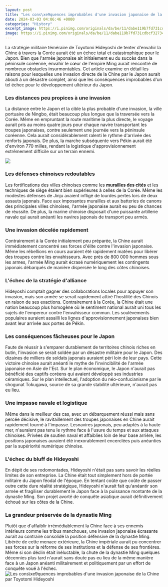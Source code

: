 ```yaml
---
layout: post
title: "Les cons\xe9quences improbables d'une invasion japonaise de la Chine par Toyotomi Hideyoshi"
date: 2024-03-03 04:06:46 +0000
categories: "History"
excerpt_image: https://i.pinimg.com/originals/da/be/11/dabe119b7fd731cdbcf327344fdea0d8.png
image: https://i.pinimg.com/originals/da/be/11/dabe119b7fd731cdbcf327344fdea0d8.png
---
```


La stratégie militaire téméraire de Toyotomi Hideyoshi de tenter d'envahir la Chine à travers la Corée aurait été un échec total et catastrophique pour le Japon. Bien que l'armée japonaise ait initialement eu du succès dans la péninsule coréenne, envahir le cœur de l'empire Ming aurait rencontré de nombreux obstacles insurmontables. Cet article examine en détail les raisons pour lesquelles une invasion directe de la Chine par le Japon aurait abouti à un désastre complet, ainsi que les conséquences improbables d'un tel échec pour le développement ultérieur du Japon. 
### Les distances peu propices à une invasion
La distance entre le Japon et la cible la plus probable d'une invasion, la ville portuaire de Ningbo, était beaucoup plus longue que la traversée vers la Corée. Même en empruntant la route maritime la plus directe, le voyage aurait pris au moins quatre jours pour chaque navire transportant les troupes japonaises, contre seulement une journée vers la péninsule coréenne. Cela aurait considérablement ralenti le rythme d'arrivée des renforts japonais. De plus, la marche subséquente vers Pékin aurait été d'environ 770 milles, rendant la logistique d'approvisionnement extrêmement difficile sur un terrain ennemi. 

![](https://l450v.alamy.com/450vfr/j11ct6/l-armee-de-hideyoshi-sur-sa-facon-de-conquerir-la-chine-1592-toyotomi-hideyoshi-1537-1598-daimy-japonais-preeminente-seigneur-feodal-guerrier-samourai-general-et-politicien-de-la-periode-sengoku-l-histoire-de-hutchinson-de-l-onu-publie-1915-j11ct6.jpg)
### Les défenses chinoises redoutables
Les fortifications des villes chinoises comme les **murailles des cités** et les techniques de siège étaient bien supérieures à celles de la Corée. Même les modestes défenses de Jinju avaient infligé de lourdes pertes lors de deux assauts japonais. Face aux imposantes murailles et aux batteries de canons des principales villes chinoises, l'armée japonaise aurait eu peu de chances de réussite. De plus, la marine chinoise disposait d'une puissante artillerie navale qui aurait anéanti les navires japonais de transport peu armés. 
### Une invasion décelée rapidement
Contrairement à la Corée initialement peu préparée, la Chine aurait immédiatement concentré ses forces d'élite contre l'invasion japonaise. Même les rébellions en cours auraient été rapidement matées pour libérer des troupes contre les envahisseurs. Avec près de 800 000 hommes sous les armes, l'armée Ming aurait écrasé numériquement les contingents japonais débarqués de manière dispersée le long des côtes chinoises. 
### L'échec de la stratégie d'alliance
Hideyoshi comptait gagner des collaborations locales pour appuyer son invasion, mais son armée se serait rapidement attiré l'hostilité des Chinois en raison de ses exactions. Contrairement à la Corée, la Chine était une nation beaucoup plus homogène où le sentiment national aurait uni tous les sujets de l'empereur contre l'envahisseur commun. Les soulèvements populaires auraient assailli les lignes d'approvisionnement japonaises bien avant leur arrivée aux portes de Pékin.
### Les conséquences fâcheuses pour le Japon 
Faute de réussir à s'emparer durablement de territoires chinois riches en butin, l'invasion se serait soldée par un désastre militaire pour le Japon. Des dizaines de milliers de soldats japonais auraient péri loin de leur pays. Cette victoire chinoise aurait anéanti le mythe de l'invincibilité de l'armée japonaise en Asie de l'Est. Sur le plan économique, le Japon n'aurait pas bénéficié des captifs coréens qui avaient développé ses industries céramiques. Sur le plan intellectuel, l'adoption du néo-confucianisme par le shogunat Tokugawa, source de sa grande stabilité ultérieure, n'aurait pas eu lieu.
### Une impasse navale et logistique
Même dans le meilleur des cas, avec un débarquement réussi mais sans percée décisive, le ravitaillement des troupes japonaises en Chine aurait rapidement tourné à l'impasse. Lesnavires japonais, peu adaptés à la haute mer, n'auraient pas tenu le rythme face à l'usure du temps et aux attaques chinoises. Privées de soutien naval et affaiblies loin de leur base arrière, les positions japonaises auraient été inexorablement encerclées puis anéanties par la supériorité numérique chinoise. 
### L'échec du bluff de Hideyoshi
En dépit de ses rodomontades, Hideyoshi n'était pas sans savoir les réelles limites de son entreprise. La Chine était tout simplement hors de portée militaire du Japon féodal de l'époque. En tentant coûte que coûte de passer outre cette dure réalité stratégique, Hideyoshi n'aurait fait qu'anéantir son armée et fragiliser durablement le Japon face à la puissance montante de la dynastie Ming. Son projet avorté de conquête asiatique aurait définitivement échoué sur les côtes de la Chine.
### La grandeur préservée de la dynastie Ming
Plutôt que d'affaiblir irrémédiablement la Chine face à ses ennemis intérieurs comme les tribus manchoues, une invasion japonaise écrasante aurait au contraire consolidé la position défensive de la dynastie Ming. Libérée de cette menace extérieure, la Chine impériale aurait pu concentrer ses forces sur la réforme de ses institutions et la défense de ses frontières. Même si son déclin était inéluctable, la chute de la dynastie Ming quelques décennies plus tard n'aurait sans doute pas eu lieu de la même manière face à un Japon anéanti militairement et politiquement par un effort de conquête voué à l'échec.
![Les cons\xe9quences improbables d'une invasion japonaise de la Chine par Toyotomi Hideyoshi](https://i.pinimg.com/originals/da/be/11/dabe119b7fd731cdbcf327344fdea0d8.png)